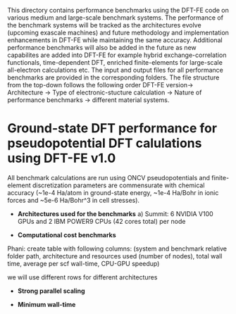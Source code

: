 This directory contains performance benchmarks using the DFT-FE code on various medium and large-scale benchmark systems. The performance of the benchmark systems will be tracked as the architectures evolve (upcoming exascale machines) and future methodology and implementation enhancements in DFT-FE while maintaining the same accuracy. Additional performance benchmarks will also be added in the future as new capabilites are added into DFT-FE for example hybrid exchange-correlation functionals, time-dependent DFT, enriched finite-elements for large-scale all-electron calculations etc. The input and output files for all performance benchmarks are provided in the corresponding folders. The file structure from the top-down follows the following order  DFT-FE version-> Architecture -> Type of electronic-stucture calculation -> Nature of performance benchmarks -> different material systems. 

Ground-state DFT performance for pseudopotential DFT calulations using DFT-FE v1.0
==================================================================================
All benchmark calculations are run using ONCV pseudopotentials and finite-element discretization parameters are commensurate with chemical accuracy (~1e-4 Ha/atom in ground-state energy, ~1e-4 Ha/Bohr in ionic forces and ~5e-6 Ha/Bohr^3 in cell stresses).

* **Architectures used for the benchmarks**
  a) Summit: 6 NVIDIA V100 GPUs and 2 IBM POWER9 CPUs (42 cores total) per node
  

* **Computational cost benchmarks**

Phani: create table with following columns: (system and benchmark relative folder path, architecture and resources used (number of nodes), total wall time, average per scf wall-time, CPU-GPU speedup)

we will use different rows for different architectures

* **Strong parallel scaling**


* **Minimum wall-time**

